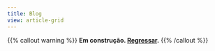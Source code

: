 ```yaml
---
title: Blog
view: article-grid
---
```


{{% callout warning %}}
**Em construção. [Regressar](http://www.halleypontes.com/pt).**
{{% /callout %}}
